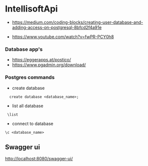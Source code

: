 # IntellisoftApi

- https://medium.com/coding-blocks/creating-user-database-and-adding-access-on-postgresql-8bfcd2f4a91e

- https://www.youtube.com/watch?v=fwPR-PCY0h8

### Database app's
- https://eggerapps.at/postico/
- https://www.pgadmin.org/download/

### Postgres commands

- create database
```
  create database <database_name>;
```

- list all database
```
 \list
```

- connect to database
```
\c <database_name>
```

## Swagger ui
[http://localhost:8080/swagger-ui/](http://localhost:8080/swagger-ui/)


